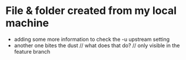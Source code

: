 # File & folder created from my local machine
- adding some more information to check the -u upstream setting
- another one bites the dust
// what does that do?
// only visible in the feature branch